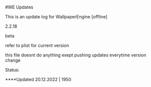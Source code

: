 #WE Updates


This is an update log for WallpaperEngine [offline]


2.2.18

beta


refer to plist for current version 







this file doesnt do anything exept pushing updates everytime version change




Status:



****Updated 20.12.2022 | 1950
